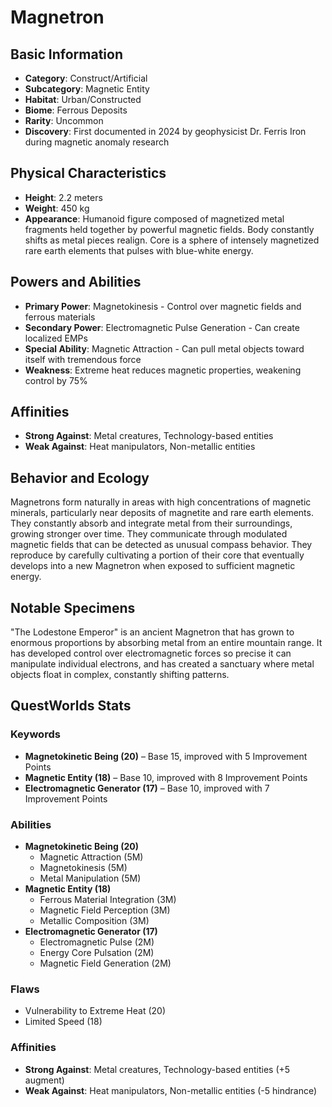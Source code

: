 # Magnetron

## Basic Information
- **Category**: Construct/Artificial
- **Subcategory**: Magnetic Entity
- **Habitat**: Urban/Constructed
- **Biome**: Ferrous Deposits
- **Rarity**: Uncommon
- **Discovery**: First documented in 2024 by geophysicist Dr. Ferris Iron during magnetic anomaly research

## Physical Characteristics
- **Height**: 2.2 meters
- **Weight**: 450 kg
- **Appearance**: Humanoid figure composed of magnetized metal fragments held together by powerful magnetic fields. Body constantly shifts as metal pieces realign. Core is a sphere of intensely magnetized rare earth elements that pulses with blue-white energy.

## Powers and Abilities
- **Primary Power**: Magnetokinesis - Control over magnetic fields and ferrous materials
- **Secondary Power**: Electromagnetic Pulse Generation - Can create localized EMPs
- **Special Ability**: Magnetic Attraction - Can pull metal objects toward itself with tremendous force
- **Weakness**: Extreme heat reduces magnetic properties, weakening control by 75%



## Affinities
- **Strong Against**: Metal creatures, Technology-based entities
- **Weak Against**: Heat manipulators, Non-metallic entities

## Behavior and Ecology
Magnetrons form naturally in areas with high concentrations of magnetic minerals, particularly near deposits of magnetite and rare earth elements. They constantly absorb and integrate metal from their surroundings, growing stronger over time. They communicate through modulated magnetic fields that can be detected as unusual compass behavior. They reproduce by carefully cultivating a portion of their core that eventually develops into a new Magnetron when exposed to sufficient magnetic energy.

## Notable Specimens
"The Lodestone Emperor" is an ancient Magnetron that has grown to enormous proportions by absorbing metal from an entire mountain range. It has developed control over electromagnetic forces so precise it can manipulate individual electrons, and has created a sanctuary where metal objects float in complex, constantly shifting patterns.

## QuestWorlds Stats

### Keywords
- **Magnetokinetic Being (20)** – Base 15, improved with 5 Improvement Points
- **Magnetic Entity (18)** – Base 10, improved with 8 Improvement Points
- **Electromagnetic Generator (17)** – Base 10, improved with 7 Improvement Points

### Abilities
- **Magnetokinetic Being (20)**
  - Magnetic Attraction (5M)
  - Magnetokinesis (5M)
  - Metal Manipulation (5M)
- **Magnetic Entity (18)**
  - Ferrous Material Integration (3M)
  - Magnetic Field Perception (3M)
  - Metallic Composition (3M)
- **Electromagnetic Generator (17)**
  - Electromagnetic Pulse (2M)
  - Energy Core Pulsation (2M)
  - Magnetic Field Generation (2M)

### Flaws
- Vulnerability to Extreme Heat (20)
- Limited Speed (18)

### Affinities
- **Strong Against**: Metal creatures, Technology-based entities (+5 augment)
- **Weak Against**: Heat manipulators, Non-metallic entities (-5 hindrance)
